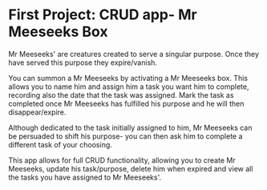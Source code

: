 # First Project: CRUD app- Mr Meeseeks Box 

Mr Meeseeks' are creatures created to serve a singular purpose. Once they have served this purpose they expire/vanish. 

You can summon a Mr Meeseeks by activating a Mr Meeseeks box. This allows you to name him and assign him a task you want him to complete, recording also the date that the task was assigned. Mark the task as completed once Mr Meeseeks has fulfilled his purpose and he will then disappear/expire. 

Although dedicated to the task initially assigned to him, Mr Meeseeks can be persuaded to shift his purpose- you can then ask him to complete a different task of your choosing. 

This app allows for full CRUD functionality, allowing you to create Mr Meeseeks, update his task/purpose, delete him when expired and view all the tasks you have assigned to Mr Meeseeks'. 
